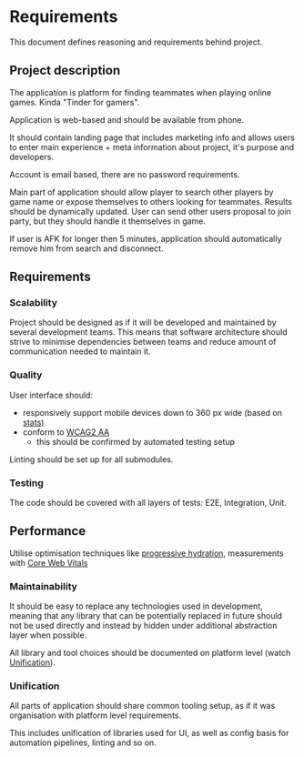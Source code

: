 # Requirements

This document defines reasoning and requirements behind project.

## Project description

The application is platform for finding teammates when playing online games. Kinda "Tinder for gamers".

Application is web-based and should be available from phone.

It should contain landing page that includes marketing info and allows users to enter main experience + 
meta information about project, it's purpose and developers.

Account is email based, there are no password requirements.

Main part of application should allow player to search other players by game name 
or expose themselves to others looking for teammates. Results should be dynamically updated.
User can send other users proposal to join party, but they should handle it themselves in game.

If user is AFK for longer then 5 minutes, application should automatically remove him from search and disconnect.

## Requirements

### Scalability

Project should be designed as if it will be developed and maintained by several development teams.
This means that software architecture should strive to minimise dependencies between teams and reduce 
amount of communication needed to maintain it.

### Quality

User interface should:
- responsively support mobile devices down to 360 px wide (based on [stats](https://gs.statcounter.com/screen-resolution-stats/mobile/worldwide))
- conform to [WCAG2 AA](https://www.w3.org/WAI/WCAG2AA-Conformance)
  - this should be confirmed by automated testing setup

Linting should be set up for all submodules.

### Testing

The code should be covered with all layers of tests: E2E, Integration, Unit.

## Performance

Utilise optimisation techniques like [progressive hydration](https://www.patterns.dev/posts/progressive-hydration),
measurements with [Core Web Vitals](https://web.dev/vitals/)

### Maintainability

It should be easy to replace any technologies used in development, meaning that any library that can be 
potentially replaced in future should not be used directly and instead by hidden under additional 
abstraction layer when possible.

All library and tool choices should be documented on platform level (watch [Unification](#Unification)).

### Unification

All parts of application should share common tooling setup, as if it was organisation with platform level
requirements.

This includes unification of libraries used for UI, as well as config basis for automation pipelines, 
linting and so on.